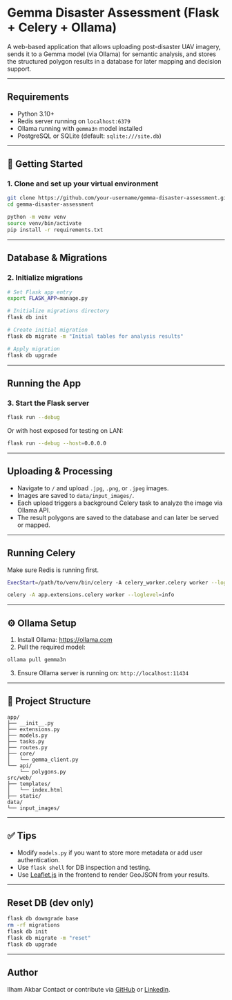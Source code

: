 # Gemma Disaster Assessment (Flask + Celery + Ollama)

A web-based application that allows uploading post-disaster UAV imagery, sends it to a Gemma model (via Ollama) for semantic analysis, and stores the structured polygon results in a database for later mapping and decision support.

---

## Requirements

- Python 3.10+
- Redis server running on `localhost:6379`
- Ollama running with `gemma3n` model installed
- PostgreSQL or SQLite (default: `sqlite:///site.db`)

---

## 🚀 Getting Started

### 1. Clone and set up your virtual environment

```bash
git clone https://github.com/your-username/gemma-disaster-assessment.git
cd gemma-disaster-assessment

python -m venv venv
source venv/bin/activate
pip install -r requirements.txt
```

---

## Database & Migrations

### 2. Initialize migrations

```bash
# Set Flask app entry
export FLASK_APP=manage.py

# Initialize migrations directory
flask db init

# Create initial migration
flask db migrate -m "Initial tables for analysis results"

# Apply migration
flask db upgrade
```

---

## Running the App

### 3. Start the Flask server

```bash
flask run --debug
```

Or with host exposed for testing on LAN:

```bash
flask run --debug --host=0.0.0.0
```

---

## Uploading & Processing

- Navigate to `/` and upload `.jpg`, `.png`, or `.jpeg` images.
- Images are saved to `data/input_images/`.
- Each upload triggers a background Celery task to analyze the image via Ollama API.
- The result polygons are saved to the database and can later be served or mapped.

---

## Running Celery

Make sure Redis is running first.

```bash
ExecStart=/path/to/venv/bin/celery -A celery_worker.celery worker --loglevel=info

celery -A app.extensions.celery worker --loglevel=info
```

---

## ⚙️ Ollama Setup

1. Install Ollama: https://ollama.com
2. Pull the required model:

```bash
ollama pull gemma3n
```

3. Ensure Ollama server is running on:
   `http://localhost:11434`

---

## 📂 Project Structure

```
app/
├── __init__.py
├── extensions.py
├── models.py
├── tasks.py
├── routes.py
├── core/
│   └── gemma_client.py
└── api/
    └── polygons.py
src/web/
├── templates/
│   └── index.html
├── static/
data/
└── input_images/
```

---

## ✅ Tips

- Modify `models.py` if you want to store more metadata or add user authentication.
- Use `flask shell` for DB inspection and testing.
- Use [Leaflet.js](https://leafletjs.com) in the frontend to render GeoJSON from your results.

---

## Reset DB (dev only)

```bash
flask db downgrade base
rm -rf migrations
flask db init
flask db migrate -m "reset"
flask db upgrade
```

---

## Author

Ilham Akbar
Contact or contribute via [GitHub](https://github.com/ilhamije) or [LinkedIn](https://linkedin.com/in/ilhamije).
